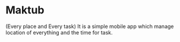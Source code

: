 # Maktub
(Every place and Every task) It is a simple mobile app which manage location of everything and the time for task.
